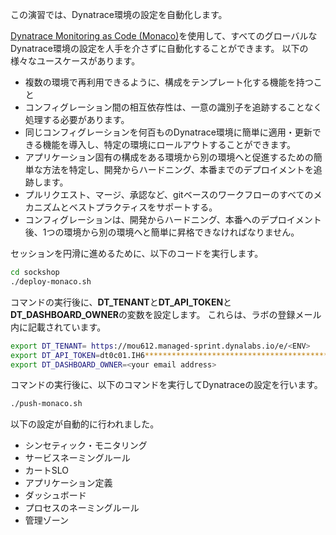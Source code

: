 <!-- Code for Monaco -->

この演習では、Dynatrace環境の設定を自動化します。

[Dynatrace Monitoring as Code (Monaco)](https://github.com/dynatrace-oss/dynatrace-monitoring-as-code)を使用して、すべてのグローバルなDynatrace環境の設定を人手を介さずに自動化することができます。
以下の様々なユースケースがあります。

* 複数の環境で再利用できるように、構成をテンプレート化する機能を持つこと
* コンフィグレーション間の相互依存性は、一意の識別子を追跡することなく処理する必要があります。
* 同じコンフィグレーションを何百ものDynatrace環境に簡単に適用・更新できる機能を導入し、特定の環境にロールアウトすることができます。
* アプリケーション固有の構成をある環境から別の環境へと促進するための簡単な方法を特定し、開発からハードニング、本番までのデプロイメントを追跡します。
* プルリクエスト、マージ、承認など、gitベースのワークフローのすべてのメカニズムとベストプラクティスをサポートする。
* コンフィグレーションは、開発からハードニング、本番へのデプロイメント後、1つの環境から別の環境へと簡単に昇格できなければなりません。

セッションを円滑に進めるために、以下のコードを実行します。

```bash
cd sockshop
./deploy-monaco.sh
```

コマンドの実行後に、**DT_TENANT**と**DT_API_TOKEN**と**DT_DASHBOARD_OWNER**の変数を設定します。
これらは、ラボの登録メール内に記載されています。

```bash
export DT_TENANT= https://mou612.managed-sprint.dynalabs.io/e/<ENV>
export DT_API_TOKEN=dt0c01.IH6********************************************
export DT_DASHBOARD_OWNER=<your email address>
```

コマンドの実行後に、以下のコマンドを実行してDynatraceの設定を行います。

```bash
./push-monaco.sh 
```

以下の設定が自動的に行われました。

* シンセティック・モニタリング
* サービスネーミングルール
* カートSLO
* アプリケーション定義
* ダッシュボード
* プロセスのネーミングルール
* 管理ゾーン